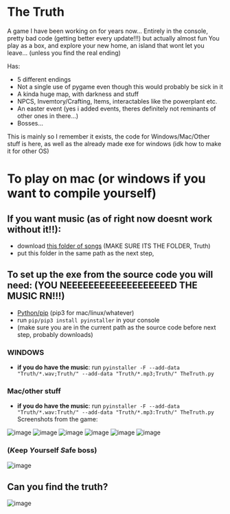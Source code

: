 # The Truth
A game I have been working on for years now...
Entirely in the console, pretty bad code (getting better every update!!!) but actually almost fun
You play as a box, and explore your new home, an island that wont let you leave...
(unless you find the real ending)

Has:
- 5 different endings
- Not a single use of pygame even though this would probably be sick in it
- A kinda huge map, with darkness and stuff
- NPCS, Invemtory/Crafting, Items, interactables like the powerplant etc.
- An easter event (yes i added events, theres definitely not reminants of other ones in there...)
- Bosses...

This is mainly so I remember it exists, the code for Windows/Mac/Other stuff is here, as well as the already made exe for windows (idk how to make it for other OS)

# To play on mac (or windows if you want to compile yourself)
## If you want music (as of right now doesnt work without it!!): 
- download [this folder of songs](https://drive.google.com/drive/folders/1bpNWlxozLGk5Ks6vH8DcmFtmvU1f9MPO) (MAKE SURE ITS THE FOLDER, Truth)
- put this folder in the same path as the next step,
  
## To set up the exe from the source code you will need: (YOU NEEEEEEEEEEEEEEEEEEED THE MUSIC RN!!!)
- [Python/pip](https://www.python.org/downloads/) (pip3 for mac/linux/whatever)
- run `pip/pip3 install pyinstaller` in your console
- (make sure you are in the current path as the source code before next step, probably downloads)
### WINDOWS
- **if you do have the music**: run `pyinstaller -F --add-data "Truth/*.wav;Truth/" --add-data "Truth/*.mp3;Truth/" TheTruth.py`
### Mac/other stuff
- **if you do have the music**: run `pyinstaller -F --add-data "Truth/*.wav:Truth/" --add-data "Truth/*.mp3:Truth/" TheTruth.py`
Screenshots from the game:

![image](https://user-images.githubusercontent.com/93288617/221372251-66f4fa82-1453-4361-9f32-89a4d3c5c90c.png) ![image](https://user-images.githubusercontent.com/93288617/221372265-7713e076-4fdb-48ba-803b-974c85897f46.png) ![image](https://user-images.githubusercontent.com/93288617/221372310-d5366a0d-4675-4c8a-a352-f6f647013b5e.png) ![image](https://user-images.githubusercontent.com/93288617/221372339-6ef899ea-b3ed-4dd5-8881-401fbb664143.png) ![image](https://user-images.githubusercontent.com/93288617/221372369-7328c5c5-74c9-48bf-8a6c-9044c5e7c60e.png) ![image](https://user-images.githubusercontent.com/93288617/221372425-41d16eb9-ba6f-47b0-af98-b1b332089ddc.png)


### (*K*eep *Y*ourself *S*afe boss)
![image](https://user-images.githubusercontent.com/93288617/221372797-a8a89a5b-8b2c-4838-90af-41261f9549c0.png)


## Can you find the truth?
![image](https://user-images.githubusercontent.com/93288617/221373135-e510a29b-e841-4a3b-9eb2-1f62136ae665.png)

